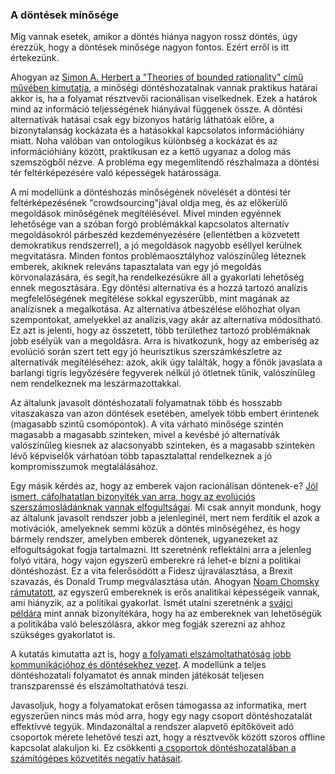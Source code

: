 ### A döntések minősége

Míg vannak esetek, amikor a döntés hiánya nagyon rossz döntés, úgy érezzük, hogy a döntések minősége nagyon fontos. Ezért erről is itt értekezünk.

Ahogyan az [Simon A. Herbert a "Theories of bounded rationality" című művében kimutatja](http://innovbfa.viabloga.com/files/Herbert_Simon___theories_of_bounded_rationality___1972.pdf), a minőségi döntéshozatalnak vannak praktikus határai akkor is, ha a folyamat résztvevői racionálisan viselkednek. Ezek a határok mind az információ teljességének hiányával függenek össze. A döntési alternatívák hatásai csak egy bizonyos határig láthatóak előre, a bizonytalanság kockázata és a hatásokkal kapcsolatos információhiány miatt. Noha valóban van ontologikus különbség a kockázat és az információhiány között, praktikusan ez a kettő ugyanaz a dolog más szemszögből nézve. A probléma egy megemlítendő részhalmaza a döntési tér feltérképezésére való képességek határossága.

A mi modellünk a döntéshozás minőségének növelését a döntési tér feltérképezésének "crowdsourcing"jával oldja meg, és az előkerülő megoldások minőségének megítélésével. Mivel minden egyénnek lehetősége van a szóban forgó problémákkal kapcsolatos alternatív megoldásokról párbeszéd kezdeményezésére \(ellentétben a közvetett demokratikus rendszerrel\), a jó megoldások nagyobb eséllyel kerülnek megvitatásra. Minden fontos problémaosztályhoz valószínűleg léteznek emberek, akiknek releváns tapasztalata van egy jó megoldás körvonalazására, és segít,ha rendelkezésükre áll a gyakorlati lehetőség ennek megosztására. Egy döntési alternatíva és a hozzá tartozó analízis megfelelőségének megítélése sokkal egyszerűbb, mint magának az analízisnek a megalkotása. Az alternatíva átbeszélése előhozhat olyan szempontokat, amelyekkel az analízis,vagy akár az alternatíva módosítható. Ez azt is jelenti, hogy az összetett, több területhez tartozó problémáknak jobb esélyük van a megoldásra. Arra is hivatkozunk, hogy az emberiség az evolúció során szert tett egy jó heurisztikus szerszámkészletre az alternatívák megítéléséhez: azok, akik úgy találták, hogy a főnök javaslata a barlangi tigris legyőzésére fegyverek nélkül jó ötletnek tűnik, valószínűleg nem rendelkeznek ma leszármazottakkal.

Az általunk javasolt döntéshozatali folyamatnak több és hosszabb vitaszakasza van azon döntések esetében, amelyek több embert érintenek \(magasabb szintű csomópontok\). A vita várható minősége szintén magasabb a magasabb szinteken, mivel a kevésbé jó alternatívák valószínűleg kiesnek az alacsonyabb szinteken, és a magasabb szinteken lévő képviselők várhatóan több tapasztalattal rendelkeznek a jó kompromisszumok megtalálásához.

Egy másik kérdés az, hogy az emberek vajon racionálisan döntenek-e? [Jól ismert, cáfolhatatlan bizonyíték van arra, hogy az evolúciós szerszámosládánknak vannak elfogultságai](http://psiexp.ss.uci.edu/research/teaching/Tversky_Kahneman_1974.pdf). Mi csak annyit mondunk, hogy az általunk javasolt rendszer jobb a jelenleginél, mert nem ferdítik el azok a motivációk, amelyeknek semmi közük a döntés minőségéhez, és hogy bármely rendszer, amelyben emberek döntenek, ugyanezeket az elfogultságokat fogja tartalmazni. Itt szeretnénk reflektálni arra a jelenleg folyó vitára, hogy vajon egyszerű emberekre rá lehet-e bízni a politikai döntéshozást. Ez a vita felerősödött a Fidesz újraválasztása, a Brexit szavazás, és Donald Trump megválasztása után. Ahogyan [Noam Chomsky rámutatott](http://www.alternet.org/noam-chomsky-why-americans-know-so-much-about-sports-so-little-about-world-affairs), az egyszerű embereknek is erős analitikai képességeik vannak, ami hiányzik, az a politikai gyakorlat. Ismét utalni szeretnénk a [svájci példára](http://www.sciencedirect.com/science/article/pii/S0176268000000033) mint annak bizonyítékára, hogy ha az embereknek van lehetőségük a politikába való beleszólásra, akkor meg fogják szerezni az ahhoz szükséges gyakorlatot is.

A kutatás kimutatta azt is, hogy [a folyamati elszámoltathatóság jobb kommunikációhoz és döntésekhez vezet](http://www.sciencedirect.com/science/article/pii/S0022103106000898). A modellünk a teljes döntéshozatali folyamatot és annak minden játékosát teljesen transzparenssé és elszámoltathatóvá teszi.

Javasoljuk, hogy a folyamatokat erősen támogassa az informatika, mert egyszerűen nincs más mód arra, hogy egy nagy csoport döntéshozatalát effektívvé tegyük. Mindazonáltal a rendszer alapvető építőköveit adó csoportok mérete lehetővé teszi azt, hogy a résztvevők között szoros offline kapcsolat alakuljon ki. Ez csökkenti [a csoportok döntéshozatalában a számítógépes közvetítés negatív hatásait](http://www.sciencedirect.com/science/article/pii/S0749597801929619).

